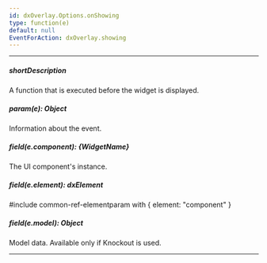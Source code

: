 ```yaml
---
id: dxOverlay.Options.onShowing
type: function(e)
default: null
EventForAction: dxOverlay.showing
---
```

---
##### shortDescription
A function that is executed before the widget is displayed.

##### param(e): Object
Information about the event.

##### field(e.component): {WidgetName}
The UI component's instance.

##### field(e.element): dxElement
#include common-ref-elementparam with { element: "component" }

##### field(e.model): Object
Model data. Available only if Knockout is used.

---
